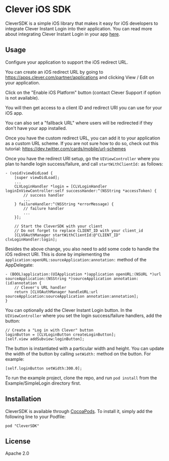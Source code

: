 # Clever iOS SDK 

CleverSDK is a simple iOS library that makes it easy for iOS developers to integrate Clever Instant Login into their application.
You can read more about integrating Clever Instant Login in your app [here](https://dev.clever.com/).

## Usage

Configure your application to support the iOS redirect URL.

You can create an iOS redirect URL by going to https://apps.clever.com/partner/applications and clicking View / Edit on your application.

Click on the "Enable iOS Platform" button (contact Clever Support if option is not available).

You will then get access to a client ID and redirect URI you can use for your iOS app.

You can also set a "fallback URL" where users will be redirected if they don't have your app installed.

Once you have the custom redirect URL, you can add it to your application as a custom URL scheme.
If you are not sure how to do so, check out this tutorial: https://dev.twitter.com/cards/mobile/url-schemes

Once you have the redirect URI setup, go the `UIViewController` where you plan to handle login success/failure, and call `startWithClientId:` as follows:
```obj-C
- (void)viewDidLoad {
    [super viewDidLoad];
    ...
    CLVLoginHandler *login = [CLVLoginHandler loginInViewController:self successHander:^(NSString *accessToken) {
        // success handler
        ...
    } failureHandler:^(NSString *errorMessage) {
        // failure handler
        ...
    }];

    // Start the CleverSDK with your client
    // Do not forget to replace CLIENT_ID with your client_id
    [CLVOAuthManager startWithClientId:@"CLIENT_ID" clvLoginHandler:login];
```

Besides the above change, you also need to add some code to handle the iOS redirect URI.
This is done by implementing the `application:openURL:sourceApplication:annotation:` method of the AppDelegate:
```obj-C
- (BOOL)application:(UIApplication *)application openURL:(NSURL *)url sourceApplication:(NSString *)sourceApplication annotation:(id)annotation {
    // Clever's URL handler
    return [CLVOAuthManager handleURL:url sourceApplication:sourceApplication annotation:annotation];
}
```

You can optionally add the Clever Instant Login button.
In the `UIViewController` where you set the login success/failure handlers, add the button:
```obj-C
// Create a "Log in with Clever" button
loginButton = [CLVLoginButton createLoginButton];
[self.view addSubview:loginButton];
```

The button is instantiated with a particular width and height.
You can update the width of the button by calling `setWidth:` method on the button.
For example:
```obj-C
[self.loginButton setWidth:300.0];
```

To run the example project, clone the repo, and run `pod install` from the Example/SimpleLogin directory first.

## Installation

CleverSDK is available through [CocoaPods](http://cocoapods.org). To install
it, simply add the following line to your Podfile:

```
pod "CleverSDK"
```

## License

Apache 2.0
